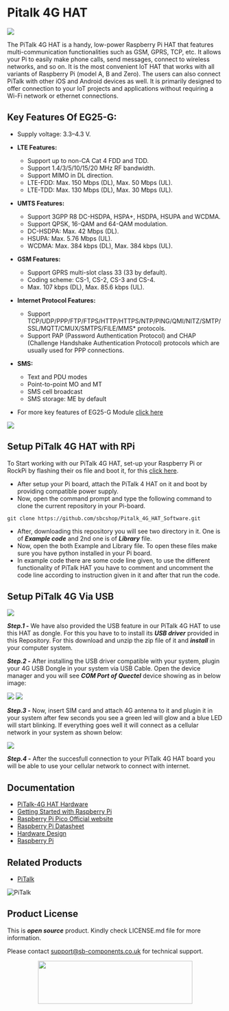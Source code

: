 # Pitalk 4G HAT

<img src ="https://github.com/sbcshop/Pitalk_4G_HAT_Software/blob/main/images/Pi%20talk.png" />

The PiTalk 4G HAT is a handy, low-power Raspberry Pi HAT that features multi-communication functionalities such as GSM, GPRS, TCP, etc. It allows your Pi to easily make phone calls, send messages, connect to wireless networks, and so on. It is the most convenient IoT HAT that works with all variants of Raspberry Pi (model A, B and Zero). The users can also connect PiTalk with other iOS and Android devices as well. It is primarily designed to offer connection to your IoT projects and applications without requiring a Wi-Fi network or ethernet connections. 

## Key Features Of EG25-G:

* Supply voltage: 3.3–4.3 V.
* **LTE Features:**
  *  Support up to non-CA Cat 4 FDD and TDD.
  * Support 1.4/3/5/10/15/20 MHz RF bandwidth.
  * Support MIMO in DL direction.
  * LTE-FDD: Max. 150 Mbps (DL), Max. 50 Mbps (UL).
  * LTE-TDD: Max. 130 Mbps (DL), Max. 30 Mbps (UL).
  
* **UMTS Features:**
  * Support 3GPP R8 DC-HSDPA, HSPA+, HSDPA, HSUPA and WCDMA.
  * Support QPSK, 16-QAM and 64-QAM modulation.
  * DC-HSDPA: Max. 42 Mbps (DL).
  * HSUPA: Max. 5.76 Mbps (UL).
  * WCDMA: Max. 384 kbps (DL), Max. 384 kbps (UL).

* **GSM Features:**
  * Support GPRS multi-slot class 33 (33 by default).
  * Coding scheme: CS-1, CS-2, CS-3 and CS-4.
  * Max. 107 kbps (DL), Max. 85.6 kbps (UL).
  
* **Internet Protocol Features:** 
  * Support TCP/UDP/PPP/FTP/FTPS/HTTP/HTTPS/NTP/PING/QMI/NITZ/SMTP/SSL/MQTT/CMUX/SMTPS/FILE/MMS* protocols.
  * Support PAP (Password Authentication Protocol) and CHAP (Challenge Handshake Authentication Protocol) protocols which are usually used for PPP connections.

* **SMS:**
  * Text and PDU modes
  * Point-to-point MO and MT
  * SMS cell broadcast
  * SMS storage: ME by default

* For more key features of EG25-G Module [click here](https://github.com/sbcshop/Pitalk_4G_HAT_Software/blob/main/Quectel_EG25-Standard_Specification.pdf)

<img src ="https://github.com/sbcshop/Pitalk_4G_HAT_Software/blob/main/images/PiTalkPinouts.png" />


## Setup PiTalk 4G HAT with RPi 

To Start working with our PiTalk 4G HAT, set-up your Raspberry Pi or RockPi by flashing their os file and boot it, for this [click here](https://rockpi.eu/Rockpi4/downloads).

* After setup your Pi board, attach the PiTalk 4 HAT on it and boot by providing compatible power supply.
* Now, open the command prompt and type the following command to clone the current repository in your Pi-board.
```
git clone https://github.com/sbcshop/Pitalk_4G_HAT_Software.git
```

* After, downloading this repository you will see two directory in it. One is of ***Example code*** and 2nd one is of ***Library*** file.
* Now, open the both Example and Library file. To open these files make sure you have python installed in your Pi board.
* In example code there are some code line given, to use the different functionality of PiTalk HAT you have to comment and uncomment the code line according to instruction given in it and after that run the code.


## Setup PiTalk 4G  Via USB

<img src ="https://github.com/sbcshop/Pitalk_4G_HAT_Software/blob/main/images/Pitalk%20usb.jpg" />

***Step.1 -*** We have also provided the USB feature in our PiTalk 4G HAT to use this HAT as dongle. For this you have to to install its ***USB driver*** provided in this Repository. For this download and unzip the zip file of it and ***install*** in your computer system.

***Step.2 -*** After installing the USB driver compatible with your system, plugin your 4G USB Dongle in your system via USB Cable. Open the device manager and you will see ***COM Port of Quectel*** device showing as in below image:

<img src ="https://github.com/sbcshop/PiTalk_4G_Dongle_Software/blob/main/images/Img.png" />
<img src ="https://github.com/sbcshop/PiTalk_4G_Dongle_Software/blob/main/images/Scr6.png" />

***Step.3 -*** Now, insert SIM card and attach 4G antenna to it and plugin it in your system after few seconds you see a green led will glow and a blue LED will start blinking. If everything goes well it will connect as a cellular network in your system as shown below:

<img src ="https://github.com/sbcshop/PiTalk_4G_Dongle_Software/blob/main/images/Scr7.png" />

***Step.4 -*** After the succesfull connection to your PiTalk 4G HAT board you will be able to use your cellular network to connect with internet. 


## Documentation

* [PiTalk-4G HAT Hardware](https://github.com/sbcshop/Pitalk_4G_HAT_Hardware)
* [Getting Started with Raspberry Pi](https://www.raspberrypi.com/documentation/computers/getting-started.html)
* [Raspberry Pi Pico Official website](https://www.raspberrypi.com/documentation/microcontrollers/)
* [Raspberry Pi Datasheet](https://www.raspberrypi.com/documentation/computers/compute-module.html)
* [Hardware Design](https://www.raspberrypi.com/documentation/computers/compute-module.html)
* [Raspberry Pi](https://www.raspberrypi.com/documentation/microcontrollers/raspberry-pi-pico.html)

## Related Products

* [PiTalk](https://shop.sb-components.co.uk/products/pitalk-modular-smartphone-for-raspberry-pi?variant=12516562436179)

 ![PiTalk](https://cdn.shopify.com/s/files/1/1217/2104/products/PiTalk_-_Modular_SmartPhone_for_Raspberry_Pi_5.png?v=1528805795&width=400)

## Product License

This is ***open source*** product. Kindly check LICENSE.md file for more information.

Please contact support@sb-components.co.uk for technical support.
<p align="center">
  <img width="360" height="100" src="https://cdn.shopify.com/s/files/1/1217/2104/files/Logo_sb_component_3.png?v=1666086771&width=350">
</p>
